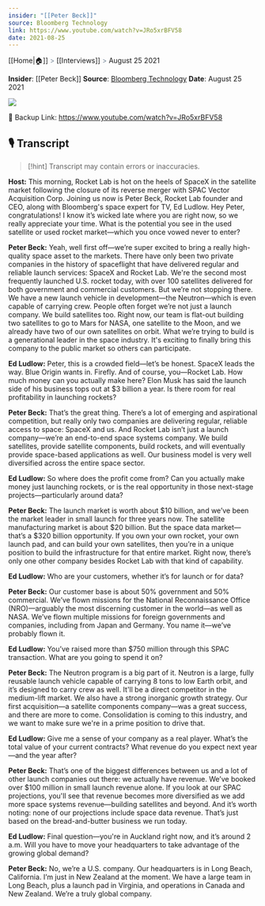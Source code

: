 ```yaml
---
insider: "[[Peter Beck]]"
source: Bloomberg Technology
link: https://www.youtube.com/watch?v=JRo5xrBFV58
date: 2021-08-25
---
```

[[Home|🏠]] <span style="color: LightSlateGray">></span> [[Interviews]] <span style="color: LightSlateGray">></span> August 25 2021

**Insider**: [[Peter Beck]]
**Source**: [Bloomberg Technology](https://www.youtube.com/watch?v=JRo5xrBFV58)
**Date**: August 25 2021

![](https://www.youtube.com/watch?v=JRo5xrBFV58)

🔗 Backup Link: https://www.youtube.com/watch?v=JRo5xrBFV58

## 🎙️ Transcript

>[!hint] Transcript may contain errors or inaccuracies.

**Host:** This morning, Rocket Lab is hot on the heels of SpaceX in the satellite market following the closure of its reverse merger with SPAC Vector Acquisition Corp. Joining us now is Peter Beck, Rocket Lab founder and CEO, along with Bloomberg's space expert for TV, Ed Ludlow. Hey Peter, congratulations! I know it’s wicked late where you are right now, so we really appreciate your time. What is the potential you see in the used satellite or used rocket market—which you once vowed never to enter?  

**Peter Beck:** Yeah, well first off—we’re super excited to bring a really high-quality space asset to the markets. There have only been two private companies in the history of spaceflight that have delivered regular and reliable launch services: SpaceX and Rocket Lab. We're the second most frequently launched U.S. rocket today, with over 100 satellites delivered for both government and commercial customers. But we’re not stopping there. We have a new launch vehicle in development—the Neutron—which is even capable of carrying crew. People often forget we’re not just a launch company. We build satellites too. Right now, our team is flat-out building two satellites to go to Mars for NASA, one satellite to the Moon, and we already have two of our own satellites on orbit. What we’re trying to build is a generational leader in the space industry. It's exciting to finally bring this company to the public market so others can participate.


**Ed Ludlow:** Peter, this is a crowded field—let’s be honest. SpaceX leads the way. Blue Origin wants in. Firefly. And of course, you—Rocket Lab. How much money can you actually make here? Elon Musk has said the launch side of his business tops out at $3 billion a year. Is there room for real profitability in launching rockets?  

**Peter Beck:** That’s the great thing. There’s a lot of emerging and aspirational competition, but really only two companies are delivering regular, reliable access to space: SpaceX and us. And Rocket Lab isn’t just a launch company—we’re an end-to-end space systems company. We build satellites, provide satellite components, build rockets, and will eventually provide space-based applications as well. Our business model is very well diversified across the entire space sector.


**Ed Ludlow:** So where does the profit come from? Can you actually make money just launching rockets, or is the real opportunity in those next-stage projects—particularly around data?  

**Peter Beck:** The launch market is worth about $10 billion, and we’ve been the market leader in small launch for three years now. The satellite manufacturing market is about $20 billion. But the space data market—that’s a $320 billion opportunity. If you own your own rocket, your own launch pad, and can build your own satellites, then you’re in a unique position to build the infrastructure for that entire market. Right now, there’s only one other company besides Rocket Lab with that kind of capability.


**Ed Ludlow:** Who are your customers, whether it’s for launch or for data?  

**Peter Beck:** Our customer base is about 50% government and 50% commercial. We’ve flown missions for the National Reconnaissance Office (NRO)—arguably the most discerning customer in the world—as well as NASA. We’ve flown multiple missions for foreign governments and companies, including from Japan and Germany. You name it—we’ve probably flown it.


**Ed Ludlow:** You’ve raised more than $750 million through this SPAC transaction. What are you going to spend it on?  

**Peter Beck:** The Neutron program is a big part of it. Neutron is a large, fully reusable launch vehicle capable of carrying 8 tons to low Earth orbit, and it’s designed to carry crew as well. It'll be a direct competitor in the medium-lift market. We also have a strong inorganic growth strategy. Our first acquisition—a satellite components company—was a great success, and there are more to come. Consolidation is coming to this industry, and we want to make sure we're in a prime position to drive that.


**Ed Ludlow:** Give me a sense of your company as a real player. What’s the total value of your current contracts? What revenue do you expect next year—and the year after?  

**Peter Beck:** That’s one of the biggest differences between us and a lot of other launch companies out there: we actually have revenue. We’ve booked over $100 million in small launch revenue alone. If you look at our SPAC projections, you'll see that revenue becomes more diversified as we add more space systems revenue—building satellites and beyond. And it’s worth noting: none of our projections include space data revenue. That’s just based on the bread-and-butter business we run today.


**Ed Ludlow:** Final question—you're in Auckland right now, and it’s around 2 a.m. Will you have to move your headquarters to take advantage of the growing global demand?  

**Peter Beck:** No, we’re a U.S. company. Our headquarters is in Long Beach, California. I’m just in New Zealand at the moment. We have a large team in Long Beach, plus a launch pad in Virginia, and operations in Canada and New Zealand. We’re a truly global company.
